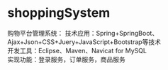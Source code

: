 # shoppingSystem
购物平台管理系统： 
技术应用：Spring+SpringBoot、Ajax+Json+CSS+Juery+JavaScript+Bootstrap等技术  
开发工具：Eclipse、Maven、Navicat for MySQL  
实现功能：登录服务，订单服务，商品服务 
